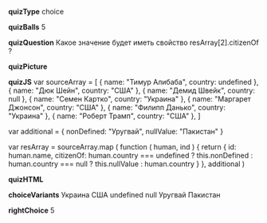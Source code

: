 ____quizType____
choice

____quizBalls____
5

____quizQuestion____
Какое значение будет иметь свойство resArray[2].citizenOf ?

____quizPicture____


____quizJS____
var sourceArray = [
    {  name: "Тимур Алибаба",  country:  undefined },
    {  name: "Дюк Шейн",  country:  "США" },
    {  name: "Демид Швейк",  country:  null },
    {  name: "Семен Картко",  country:  "Украина" },
    {  name: "Маргарет Джонсон",  country:  "США" },
    {  name: "Филипп Данько",  country:  "Украина" },
    {  name: "Роберт Трамп",  country:  "США" },
]

var additional = {
    nonDefined: "Уругвай",
    nullValue: "Пакистан"
}

var resArray = sourceArray.map (
    function ( human, ind ) {
        return {
            id: human.name,
            citizenOf: human.country === undefined ?
                this.nonDefined :
                human.country === null ?
                    this.nullValue : human.country
        }
}, additional )


____quizHTML____



____choiceVariants____
Украина
США
undefined
null
Уругвай
Пакистан


____rightChoice____
5
